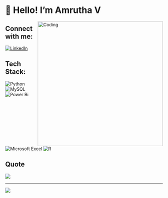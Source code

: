 
# 👋 Hello!  I’m Amrutha V

<img align="right" alt="Coding" width="400" src="https://camo.githubusercontent.com/1bccf360b3176699c2311bb48cc462b14bd872cdbc12775a68a2d18c823be833/68747470733a2f2f6d656469612e6c6963646e2e636f6d2f646d732f696d6167652f443536323241514866706a4c32333445436c772f6665656473686172652d736872696e6b5f323034385f313533362f302f313639333931313736373132383f653d3231343734383336343726763d6265746126743d4a325a476f6d66565f4f457a434b35374d48486f475741593863386b6d7a616c7076513635744e38623430">

## Connect with me:
[![LinkedIn](https://img.shields.io/badge/LinkedIn-%230077B5.svg?logo=linkedin&logoColor=white)](https://www.linkedin.com/in/amruthaindvadi/) 

## Tech Stack:
![Python](https://img.shields.io/badge/python-3670A0?style=flat&logo=python&logoColor=ffdd54) 
![MySQL](https://img.shields.io/badge/mysql-4479A1.svg?style=flat&logo=mysql&logoColor=white)
![Power Bi](https://img.shields.io/badge/power_bi-F2C811?style=flat&logo=powerbi&logoColor=white)
![Microsoft Excel](https://img.shields.io/badge/Microsoft_Excel-217346?style=flat&logo=excel&logoColor=white)
![R](https://img.shields.io/badge/r-%23276DC3.svg?style=flat&logo=r&logoColor=white)

## Quote
![](https://quotes-github-readme.vercel.app/api?type=horizontal&theme=light)

---
[![](https://visitcount.itsvg.in/api?id=amrutha-indvadi&icon=5&color=12)](https://visitcount.itsvg.in)

<!-- Proudly created with GPRM ( https://gprm.itsvg.in ) -->
